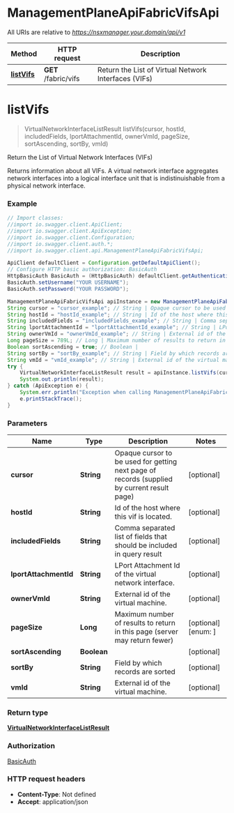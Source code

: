 # ManagementPlaneApiFabricVifsApi

All URIs are relative to *https://nsxmanager.your.domain/api/v1*

Method | HTTP request | Description
------------- | ------------- | -------------
[**listVifs**](ManagementPlaneApiFabricVifsApi.md#listVifs) | **GET** /fabric/vifs | Return the List of Virtual Network Interfaces (VIFs)

<a name="listVifs"></a>
# **listVifs**
> VirtualNetworkInterfaceListResult listVifs(cursor, hostId, includedFields, lportAttachmentId, ownerVmId, pageSize, sortAscending, sortBy, vmId)

Return the List of Virtual Network Interfaces (VIFs)

Returns information about all VIFs. A virtual network interface aggregates network interfaces into a logical interface unit that is indistinuishable from a physical network interface. 

### Example
```java
// Import classes:
//import io.swagger.client.ApiClient;
//import io.swagger.client.ApiException;
//import io.swagger.client.Configuration;
//import io.swagger.client.auth.*;
//import io.swagger.client.api.ManagementPlaneApiFabricVifsApi;

ApiClient defaultClient = Configuration.getDefaultApiClient();
// Configure HTTP basic authorization: BasicAuth
HttpBasicAuth BasicAuth = (HttpBasicAuth) defaultClient.getAuthentication("BasicAuth");
BasicAuth.setUsername("YOUR USERNAME");
BasicAuth.setPassword("YOUR PASSWORD");

ManagementPlaneApiFabricVifsApi apiInstance = new ManagementPlaneApiFabricVifsApi();
String cursor = "cursor_example"; // String | Opaque cursor to be used for getting next page of records (supplied by current result page)
String hostId = "hostId_example"; // String | Id of the host where this vif is located.
String includedFields = "includedFields_example"; // String | Comma separated list of fields that should be included in query result
String lportAttachmentId = "lportAttachmentId_example"; // String | LPort Attachment Id of the virtual network interface.
String ownerVmId = "ownerVmId_example"; // String | External id of the virtual machine.
Long pageSize = 789L; // Long | Maximum number of results to return in this page (server may return fewer)
Boolean sortAscending = true; // Boolean | 
String sortBy = "sortBy_example"; // String | Field by which records are sorted
String vmId = "vmId_example"; // String | External id of the virtual machine.
try {
    VirtualNetworkInterfaceListResult result = apiInstance.listVifs(cursor, hostId, includedFields, lportAttachmentId, ownerVmId, pageSize, sortAscending, sortBy, vmId);
    System.out.println(result);
} catch (ApiException e) {
    System.err.println("Exception when calling ManagementPlaneApiFabricVifsApi#listVifs");
    e.printStackTrace();
}
```

### Parameters

Name | Type | Description  | Notes
------------- | ------------- | ------------- | -------------
 **cursor** | **String**| Opaque cursor to be used for getting next page of records (supplied by current result page) | [optional]
 **hostId** | **String**| Id of the host where this vif is located. | [optional]
 **includedFields** | **String**| Comma separated list of fields that should be included in query result | [optional]
 **lportAttachmentId** | **String**| LPort Attachment Id of the virtual network interface. | [optional]
 **ownerVmId** | **String**| External id of the virtual machine. | [optional]
 **pageSize** | **Long**| Maximum number of results to return in this page (server may return fewer) | [optional] [enum: ]
 **sortAscending** | **Boolean**|  | [optional]
 **sortBy** | **String**| Field by which records are sorted | [optional]
 **vmId** | **String**| External id of the virtual machine. | [optional]

### Return type

[**VirtualNetworkInterfaceListResult**](VirtualNetworkInterfaceListResult.md)

### Authorization

[BasicAuth](../README.md#BasicAuth)

### HTTP request headers

 - **Content-Type**: Not defined
 - **Accept**: application/json

